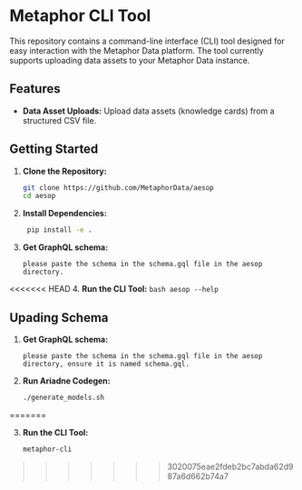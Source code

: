 # Metaphor CLI Tool

This repository contains a command-line interface (CLI) tool designed for easy interaction with the Metaphor Data platform. The tool currently supports uploading data assets to your Metaphor Data instance.

## Features

* **Data Asset Uploads:** Upload data assets (knowledge cards) from a structured CSV file.

## Getting Started
1. **Clone the Repository:**
   ```bash
   git clone https://github.com/MetaphorData/aesop
   cd aesop
   ```

2. **Install Dependencies:**
   ```bash
    pip install -e .
    ```

3. **Get GraphQL schema:**
    ```
    please paste the schema in the schema.gql file in the aesop directory.
    ```
<<<<<<< HEAD
4. **Run the CLI Tool:**
    ```bash
    aesop --help
    ```

## Upading Schema

1. **Get GraphQL schema:**
    ```
    please paste the schema in the schema.gql file in the aesop directory, ensure it is named schema.gql.
    ```

2. **Run Ariadne Codegen:**
    ```bash
    ./generate_models.sh
    ```
=======

3. **Run the CLI Tool:**
    ```bash
    metaphor-cli
    ```
>>>>>>> 3020075eae2fdeb2bc7abda62d987a6d662b74a7
